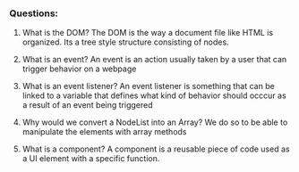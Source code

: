 ### Questions:
1. What is the DOM?
  The DOM is the way a document file like HTML is organized. Its a tree style
  structure consisting of nodes.

2. What is an event?
   An event is an action usually taken by a user that can trigger behavior on a webpage
   
3. What is an event listener?
   An event listener is something that can be linked to a variable that defines
   what kind of behavior should occcur as a result of an event being triggered

4. Why would we convert a NodeList into an Array?
   We do so to be able to manipulate the elements with array methods

5. What is a component?
   A component is a reusable piece of code used as a UI element with a specific
   function.
